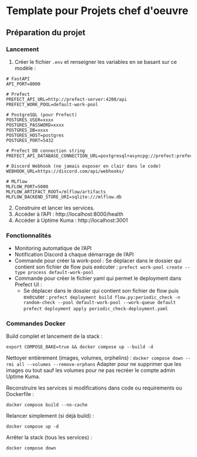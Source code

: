 # Template pour Projets chef d'oeuvre

## Préparation du projet

### Lancement

1. Créer le fichier `.env` et renseigner les variables en se basant sur ce modèle :
```
# FastAPI
API_PORT=8000

# Prefect
PREFECT_API_URL=http://prefect-server:4200/api
PREFECT_WORK_POOL=default-work-pool

# PostgreSQL (pour Prefect)
POSTGRES_USER=xxxx
POSTGRES_PASSWORD=xxxx
POSTGRES_DB=xxxx
POSTGRES_HOST=postgres
POSTGRES_PORT=5432

# Prefect DB connection string
PREFECT_API_DATABASE_CONNECTION_URL=postgresql+asyncpg://prefect:prefect@postgres:5432/prefect

# Discord Webhook (ne jamais exposer en clair dans le code)
WEBHOOK_URL=https://discord.com/api/webhooks/

# MLflow
MLFLOW_PORT=5000
MLFLOW_ARTIFACT_ROOT=/mlflow/artifacts
MLFLOW_BACKEND_STORE_URI=sqlite:///mlflow.db
```

2. Construire et lancer les services.
3. Accéder à l’API : http://localhost:8000/health
4. Accéder à Uptime Kuma : http://localhost:3001

### Fonctionnalités

- Monitoring automatique de l’API
- Notification Discord à chaque démarrage de l’API
- Commande pour créer la work-pool :
     Se déplacer dans le dossier qui contient son fichier de flow puis exécuter :
        `prefect work-pool create --type process default-work-pool`
- Commande pour créer le fichier yaml qui permet le deployment dans Prefect UI :
    - Se déplacer dans le dossier qui contient son fichier de flow puis exécuter :
        `prefect deployment build flow.py:periodic_check -n random-check --pool default-work-pool --work-queue default`
        `prefect deployment apply periodic_check-deployment.yaml`

### Commandes Docker

Build complet et lancement de la stack :

`export COMPOSE_BAKE=true && docker compose up --build -d`

Nettoyer entièrement (images, volumes, orphelins) :
`docker compose down --rmi all --volumes --remove-orphans`
Adapter pour ne supprimer que les images ou tout sauf les volumes pour ne pas recréer le compte admin Uptime Kuma.

Reconstruire les services si modifications dans code ou requirements ou Dockerfile :

`docker compose build --no-cache`

Relancer simplement (si déjà build) :

`docker compose up -d`

Arrêter la stack (tous les services) :

`docker compose down`

